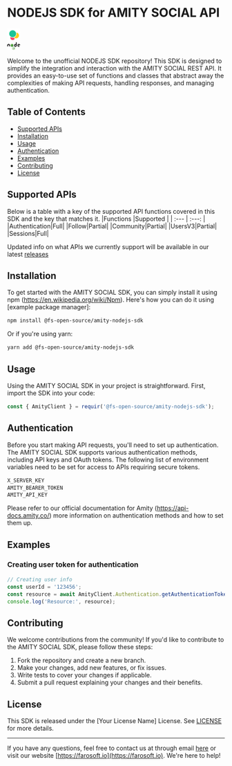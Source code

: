 # NODEJS SDK for AMITY SOCIAL API

![SDK Logo](sdk_logo.png) <!-- If you have a logo, add it here -->

Welcome to the unofficial NODEJS SDK repository! This SDK is designed to simplify the integration and interaction with the AMITY SOCIAL REST API. It provides an easy-to-use set of functions and classes that abstract away the complexities of making API requests, handling responses, and managing authentication.

## Table of Contents
- [Supported APIs](#supported-apis)
- [Installation](#installation)
- [Usage](#usage)
- [Authentication](#authentication)
- [Examples](#examples)
- [Contributing](#contributing)
- [License](#license)

## Supported APIs
Below is a table with a key of the supported API functions covered in this SDK and the key that matches it.
|Functions |Supported |
| :--- | :---: |
|Authentication|Full|
|Follow|Partial|
|Community|Partial|
|UsersV3|Partial|
|Sessions|Full|


Updated info on what APIs we currently support will be available in our latest [releases](https://github.com/Farosoft-Open-Source/amity-nodejs-sdk/releases)

## Installation

To get started with the AMITY SOCIAL SDK, you can simply install it using npm (https://en.wikipedia.org/wiki/Npm). Here's how you can do it using [example package manager]:

```bash
npm install @fs-open-source/amity-nodejs-sdk
```

Or if you're using yarn:

```bash
yarn add @fs-open-source/amity-nodejs-sdk
```

## Usage

Using the AMITY SOCIAL SDK in your project is straightforward. First, import the SDK into your code:

```javascript
const { AmityClient } = requir('@fs-open-source/amity-nodejs-sdk');
```

## Authentication

Before you start making API requests, you'll need to set up authentication. The AMITY SOCIAL SDK supports various authentication methods, including API keys and OAuth tokens.
The following list of environment variables need to be set for access to APIs requiring secure tokens.
```bash
X_SERVER_KEY
AMITY_BEARER_TOKEN
AMITY_API_KEY
```

Please refer to our official documentation for Amity (https://api-docs.amity.co/) more information on authentication methods and how to set them up.

## Examples

### Creating user token for authentication

```javascript
// Creating user info
const userId = '123456';
const resource = await AmityClient.Authentication.getAuthenticationToken(userId);
console.log('Resource:', resource);
```

## Contributing

We welcome contributions from the community! If you'd like to contribute to the AMITY SOCIAL SDK, please follow these steps:

1. Fork the repository and create a new branch.
2. Make your changes, add new features, or fix issues.
3. Write tests to cover your changes if applicable.
4. Submit a pull request explaining your changes and their benefits.

## License

This SDK is released under the [Your License Name] License. See [LICENSE](LICENSE) for more details.

---

If you have any questions, feel free to contact us at through email [here](mailto:fsadmin@farosoft.io) or visit our website [https://farosoft.io](https://farosoft.io). We're here to help!

